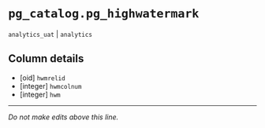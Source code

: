 # `pg_catalog.pg_highwatermark`
`analytics_uat` | `analytics`

## Column details
* [oid]       `hwmrelid`
* [integer]   `hwmcolnum`
* [integer]   `hwm`

-------------------------------------------------------------------------------
*Do not make edits above this line.*
